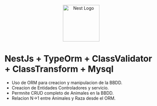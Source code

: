 <p align="center">
    <img src="https://nestjs.com/img/logo-small.svg" width="120" alt="Nest Logo" />
</p>

# NestJs + TypeOrm + ClassValidator + ClassTransform + Mysql

  - Uso de ORM para creacion y manipulacion de la BBDD.
  - Creacion de Entidades Controladores y servicio. 
  - Permnite CRUD completo de Animales en la BBDD.
  - Relacion N->1 entre Animales y Raza desde el ORM.